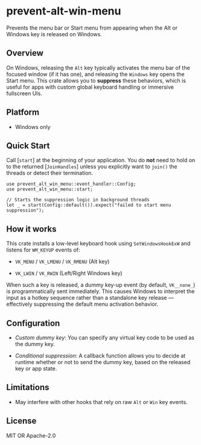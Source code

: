 # prevent-alt-win-menu

Prevents the menu bar or Start menu from appearing when the Alt or Windows key is
released on Windows.

## Overview

On Windows, releasing the `Alt` key typically activates the menu bar of the focused
window (if it has one), and releasing the `Windows` key opens the Start menu.
This crate allows you to **suppress** these behaviors, which is useful for apps with
custom global keyboard handling or immersive fullscreen UIs.

## Platform

- Windows only

## Quick Start

Call [`start`] at the beginning of your application. You do **not** need to hold on
to the returned [`JoinHandles`] unless you explicitly want to `join()` the threads
or detect their termination.

```rust,no_run
use prevent_alt_win_menu::event_handler::Config;
use prevent_alt_win_menu::start;

// Starts the suppression logic in background threads
let _ = start(Config::default()).expect("failed to start menu suppression");
```

## How it works

This crate installs a low-level keyboard hook using `SetWindowsHookExW` and listens
for `WM_KEYUP` events of:

- `VK_MENU` / `VK_LMENU` / `VK_RMENU` (Alt key)

- `VK_LWIN` / `VK_RWIN` (Left/Right Windows key)

When such a key is released, a dummy key-up event (by default, `VK__none_`) is programmatically
sent immediately.
This causes Windows to interpret the input as a hotkey sequence rather than a standalone
key release — effectively suppressing the default menu activation behavior.

## Configuration

- _Custom dummy key_: You can specify any virtual key code to be used as the dummy
  key.

- _Conditional suppression_: A callback function allows you to decide at runtime
  whether or not to send the dummy key, based on the released key or app state.

## Limitations

- May interfere with other hooks that rely on raw `Alt` or `Win` key events.

## License

MIT OR Apache-2.0
